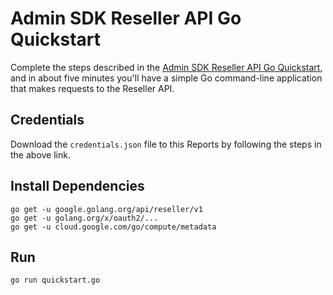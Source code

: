 # Admin SDK Reseller API Go Quickstart

Complete the steps described in the [Admin SDK Reseller API Go Quickstart](https://developers.google.com/admin-sdk/reseller/v1/quickstart/go), and in about five minutes you'll have a simple Go command-line application that makes requests to the Reseller API.

## Credentials

Download the `credentials.json` file to this Reports by following the steps in the above link.

## Install Dependencies

```
go get -u google.golang.org/api/reseller/v1
go get -u golang.org/x/oauth2/...
go get -u cloud.google.com/go/compute/metadata
```

## Run

`go run quickstart.go`
